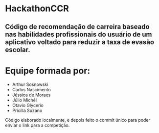 # HackathonCCR

## Código de recomendação de carreira baseado nas habilidades profissionais do usuário de um aplicativo voltado para reduzir a taxa de evasão escolar.

# Equipe formada por:

- Arthur Sosnowski
- Carlos Nascimento
- Jéssica de Moraes
- Júlio Michél
- Otavio Glycerio
- Prícilla Suzano

Código elaborado localmente, e depois feito o commit único para poder enviar o link para a competição.
